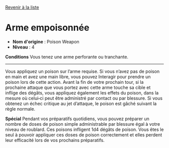 [Revenir à la liste](..)

# Arme empoisonnée

 * **Nom d'origine** : Poison Weapon
 * **Niveau** : 4


<p><strong>Conditions</strong>  Vous tenez une arme perforante ou tranchante.</p>
<hr>
<p>Vous appliquez un poison sur l’arme requise. Si vous n’avez pas de poison en main et avez une main libre, vous pouvez Interagir pour prendre un poison lors de cette action. Avant la fin de votre prochain tour, si la prochaine attaque que vous portez avec cette arme touche sa cible et inflige des dégâts, vous appliquez également les effets du poison, dans la mesure où celui‑ci peut être administré par contact ou par blessure. Si vous obtenez un échec critique au jet d’attaque, le poison est gâché suivant la règle normale.</p>
<p><strong>Spécial</strong> Pendant vos préparatifs quotidiens, vous pouvez préparer un nombre de doses de poison simple administrable par blessure égal à votre niveau de roublard. Ces poisons infligent 1d4 dégâts de poison. Vous êtes le seul à pouvoir appliquer ces doses de poison correctement et elles perdent leur efficacité lors de vos prochains préparatifs.</p>